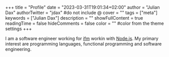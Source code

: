 +++
title = "Profile"
date = "2023-03-31T19:01:34+02:00"
author = "Julian Dax"
authorTwitter = "jdax" #do not include @
cover = ""
tags = ["meta"]
keywords = ["Julian Dax"]
description = ""
showFullContent = true
readingTime = false
hideComments = false
color = "" #color from the theme settings
+++

I am a software engineer working for [ifm](https://ifm.com) workin with [Node.js](https://nodejs.org).
My primary interest are programming languages, functional programming and software engineering.